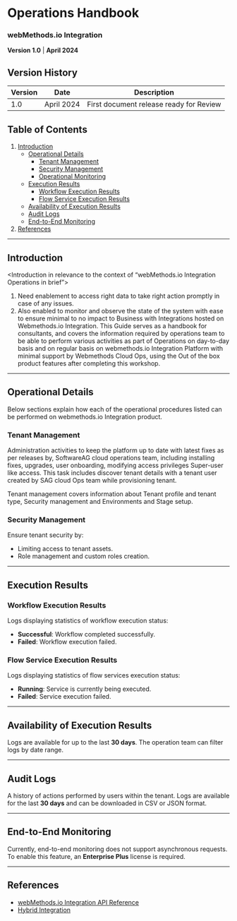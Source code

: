# Operations Handbook  
### webMethods.io Integration  
**Version 1.0** | **April 2024**

## Version History

| Version | Date       | Description                               |
|---------|------------|-------------------------------------------|
| 1.0     | April 2024 | First document release ready for Review    |

## Table of Contents

1. [Introduction](#introduction)
   - [Operational Details](#operational-details)
     - [Tenant Management](#tenant-management)
     - [Security Management](#security-management)
     - [Operational Monitoring](#operational-monitoring)
   - [Execution Results](#execution-results)
     - [Workflow Execution Results](#workflow-execution-results)
     - [Flow Service Execution Results](#flow-service-execution-results)
   - [Availability of Execution Results](#availability-of-execution-results)
   - [Audit Logs](#audit-logs)
   - [End-to-End Monitoring](#end-to-end-monitoring)
2. [References](#references)

---

## Introduction
<Introduction in relevance to the context of “webMethods.io Integration Operations in brief”>
1.	Need enablement to access right data to take right action promptly in case of any issues.
2.	Also enabled to monitor and observe the state of the system with ease to ensure minimal to no impact to Business with Integrations hosted on Webmethods.io Integration. 
This Guide serves as a handbook for consultants, and covers the information required by operations team to be able to perform various activities as part of Operations on day-to-day basis and on regular basis on webmethods.io Integration Platform with minimal support by Webmethods Cloud Ops, using the Out of the box product features after completing this workshop.

---

## Operational Details
Below sections explain how each of the operational procedures listed can be performed on webmethods.io Integration product.
### Tenant Management
Administration activities to keep the platform up to date with latest fixes as per releases by, SoftwareAG cloud operations team, including installing fixes, upgrades, user onboarding, modifying access privileges Super-user like access.
This task includes discover tenant details with a tenant user created by SAG cloud Ops team while provisioning tenant.

Tenant management covers information about Tenant profile and tenant type, Security management and Environments and Stage setup.


### Security Management
Ensure tenant security by:
- Limiting access to tenant assets.
- Role management and custom roles creation.

---

## Execution Results

### Workflow Execution Results
Logs displaying statistics of workflow execution status:
- **Successful**: Workflow completed successfully.
- **Failed**: Workflow execution failed.

### Flow Service Execution Results
Logs displaying statistics of flow services execution status:
- **Running**: Service is currently being executed.
- **Failed**: Service execution failed.

---

## Availability of Execution Results
Logs are available for up to the last **30 days**. The operation team can filter logs by date range.

---

## Audit Logs
A history of actions performed by users within the tenant. Logs are available for the last **30 days** and can be downloaded in CSV or JSON format.

---

## End-to-End Monitoring
Currently, end-to-end monitoring does not support asynchronous requests. To enable this feature, an **Enterprise Plus** license is required.

---

## References

- [webMethods.io Integration API Reference](https://docs.webmethods.io/integration/)
- [Hybrid Integration](https://docs.webmethods.io/integration/release_readme/readme110#limitations)
